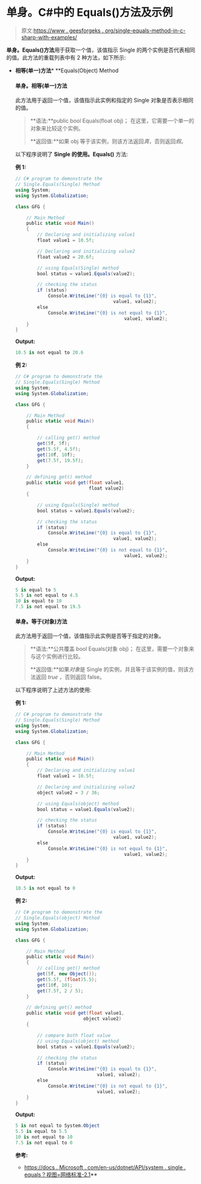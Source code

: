 # 单身。C#中的 Equals()方法及示例

> 原文:[https://www . geesforgeks . org/single-equals-method-in-c-sharp-with-examples/](https://www.geeksforgeeks.org/single-equals-method-in-c-sharp-with-examples/)

**单身。Equals()方法**用于获取一个值，该值指示 Single 的两个实例是否代表相同的值。此方法的重载列表中有 2 种方法，如下所示:

*   **相等(单一)方法***   **Equals(Object) Method

    #### 单身。相等(单一)方法

    此方法用于返回一个值，该值指示此实例和指定的 Single 对象是否表示相同的值。

    > **语法:**public bool Equals(float obj)；
    > 在这里，它需要一个单一的对象来比较这个实例。
    > 
    > **返回值:**如果 obj 等于该实例，则该方法返回*真*，否则返回*假*。

    以下程序说明了 **Single 的使用。Equals()** 方法:

    **例 1:**

    ```cs
    // C# program to demonstrate the
    // Single.Equals(Single) Method
    using System;
    using System.Globalization;

    class GFG {

        // Main Method
        public static void Main()
        {
            // Declaring and initializing value1
            float value1 = 10.5f;

            // Declaring and initializing value2
            float value2 = 20.6f;

            // using Equals(Single) method
            bool status = value1.Equals(value2);

            // checking the status
            if (status)
                Console.WriteLine("{0} is equal to {1}",
                                        value1, value2);
            else
                Console.WriteLine("{0} is not equal to {1}",
                                            value1, value2);
        }
    }
    ```

    **Output:**

    ```cs
    10.5 is not equal to 20.6

    ```

    **例 2:**

    ```cs
    // C# program to demonstrate the
    // Single.Equals(Single) Method
    using System;
    using System.Globalization;

    class GFG {

        // Main Method
        public static void Main()
        {

            // calling get() method
            get(5f, 5f);
            get(5.5f, 4.5f);
            get(10f, 10f);
            get(7.5f, 19.5f);
        }

        // defining get() method
        public static void get(float value1, 
                               float value2)
        {

            // using Equals(Single) method
            bool status = value1.Equals(value2);

            // checking the status
            if (status)
                Console.WriteLine("{0} is equal to {1}",
                                        value1, value2);
            else
                Console.WriteLine("{0} is not equal to {1}",
                                            value1, value2);
        }
    }
    ```

    **Output:**

    ```cs
    5 is equal to 5
    5.5 is not equal to 4.5
    10 is equal to 10
    7.5 is not equal to 19.5

    ```

    #### 单身。等于(对象)方法

    此方法用于返回一个值，该值指示此实例是否等于指定的对象。

    > **语法:**公共覆盖 bool Equals(对象 obj)；
    > 在这里，需要一个对象来与这个实例进行比较。
    > 
    > **返回值:**如果*对象*是 Single 的实例，并且等于该实例的值，则该方法返回 *true* ，否则返回 false。

    以下程序说明了上述方法的使用:

    **例 1:**

    ```cs
    // C# program to demonstrate the
    // Single.Equals(Single) Method
    using System;
    using System.Globalization;

    class GFG {

        // Main Method
        public static void Main()
        {
            // Declaring and initializing value1
            float value1 = 10.5f;

            // Declaring and initializing value2
            object value2 = 3 / 36;

            // using Equals(object) method
            bool status = value1.Equals(value2);

            // checking the status
            if (status)
                Console.WriteLine("{0} is equal to {1}",
                                        value1, value2);
            else
                Console.WriteLine("{0} is not equal to {1}",
                                            value1, value2);
        }
    }
    ```

    **Output:**

    ```cs
    10.5 is not equal to 0

    ```

    **例 2:**

    ```cs
    // C# program to demonstrate the
    // Single.Equals(object) Method
    using System;
    using System.Globalization;

    class GFG {

        // Main Method
        public static void Main()
        {
            // calling get() method
            get(5f, new Object());
            get(5.5f, (float)5.5);
            get(10f, 10);
            get(7.5f, 2 / 5);
        }

        // defining get() method
        public static void get(float value1,
                             object value2)
        {

            // compare both float value
            // using Equals(object) method
            bool status = value1.Equals(value2);

            // checking the status
            if (status)
                Console.WriteLine("{0} is equal to {1}",
                                  value1, value2);
            else
                Console.WriteLine("{0} is not equal to {1}",
                                  value1, value2);
        }
    }
    ```

    **Output:**

    ```cs
    5 is not equal to System.Object
    5.5 is equal to 5.5
    10 is not equal to 10
    7.5 is not equal to 0

    ```

    **参考:**

    *   [https://docs . Microsoft . com/en-us/dotnet/API/system . single . equals？视图=网络标准-2.1](https://docs.microsoft.com/en-us/dotnet/api/system.single.equals?view=netstandard-2.1)**